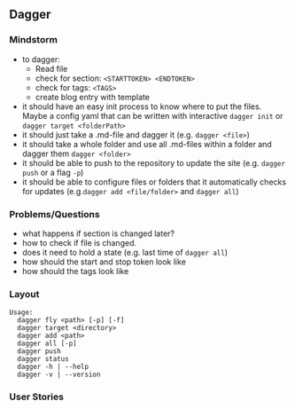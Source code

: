## Dagger

### Mindstorm

- to dagger:
	+ Read file
	+ check for section: `<STARTTOKEN> <ENDTOKEN>`
	+ check for tags: `<TAGS>`
	+ create blog entry with template
- it should have an easy init process to know where to put the files. Maybe a config yaml that can be written with interactive `dagger init` or `dagger target <folderPath>`
- it should just take a .md-file and dagger it (e.g. `dagger <file>`)
- it should take a whole folder and use all .md-files within a folder and dagger them `dagger <folder>`
- it should be able to push to the repository to update the site (e.g. `dagger push` or a flag `-p`)
- it should be able to configure files or folders that it automatically checks for updates (e.g.`dagger add <file/folder>` and `dagger all`)

### Problems/Questions

- what happens if section is changed later?
- how to check if file is changed.
- does it need to hold a state (e.g. last time of `dagger all`)
- how should the start and stop token look like
- how should the tags look like


### Layout

```
Usage:
  dagger fly <path> [-p] [-f]
  dagger target <directory>
  dagger add <path>
  dagger all [-p]
  dagger push
  dagger status
  dagger -h | --help
  dagger -v | --version
```

### User Stories


